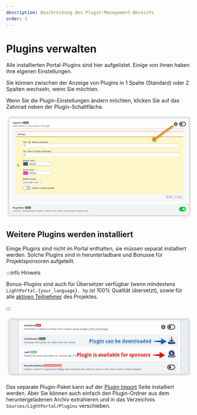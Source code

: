 ```yaml
---
description: Beschreibung des Plugin-Management-Bereichs
order: 1
---
```


# Plugins verwalten

Alle installierten Portal-Plugins sind hier aufgelistet. Einige von ihnen haben ihre eigenen Einstellungen.

Sie können zwischen der Anzeige von Plugins in 1 Spalte (Standard) oder 2 Spalten wechseln, wenn Sie möchten.

Wenn Sie die Plugin-Einstellungen ändern möchten, klicken Sie auf das Zahnrad neben der Plugin-Schaltfläche.

![Manage plugins](manage_plugins.png)

## Weitere Plugins werden installiert

Einige Plugins sind nicht im Portal enthalten, sie müssen separat installiert werden. Solche Plugins sind in herunterladbare und Bonusse für Projektsponsoren aufgeteilt.

:::info Hinweis

Bonus-Plugins sind auch für Übersetzer verfügbar (wenn mindestens `LightPortal.{your_language}. hp` ist 100% Qualität übersetzt), sowie für alle [aktiven Teilnehmer](../how-to/help-to-project) des Projektes.

:::

![Download additional plugins](download_plugins.png)

Das separate Plugin-Paket kann auf der [Plugin Import](./impex) Seite installiert werden. Aber Sie können auch einfach den Plugin-Ordner aus dem heruntergeladenen Archiv extrahieren und in das Verzeichnis `Sources/LightPortal/Plugins` verschieben.

